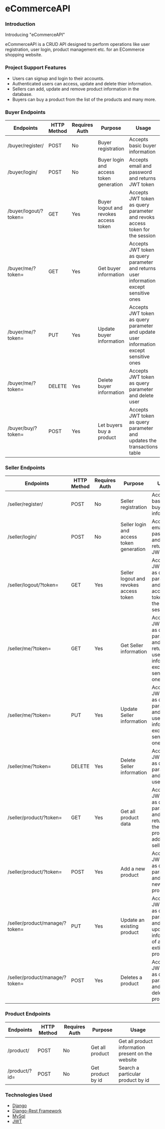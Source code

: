 # eCommerceAPI

### Introduction
Introducing "eCommerceAPI"

eCommerceAPI is a CRUD API designed to perform operations like user registration, user login, product management etc. for an ECommerce shopping website.


### Project Support Features
* Users can signup and login to their accounts.
* Authenticated users can access, update and delete thier information.
* Sellers can add, update and remove product information in the database.
* Buyers can buy a product from the list of the products and many more.

  
### Buyer Endpoints
| Endpoints | HTTP Method | Requires Auth | Purpose | Usage |
| --- | --- | --- | --- | --- |
| /buyer/register/ | POST | No | Buyer registration | Accepts basic buyer information|
| /buyer/login/ | POST | No | Buyer login and access token generation |Accepts email and password and returns JWT token |
| /buyer/logout/?token= | GET | Yes | Buyer logout and revokes access token |Accepts JWT token as query parameter and revoks access token for the session |
| /buyer/me/?token= | GET | Yes | Get buyer information |Accepts JWT token as query parameter and returns user information except sensitive ones |
| /buyer/me/?token= | PUT | Yes | Update buyer information |Accepts JWT token as query parameter and update user information except sensitive ones |
| /buyer/me/?token= | DELETE | Yes | Delete buyer information |Accepts JWT token as query parameter and delete user |
| /buyer/buy/?token= | POST | Yes | Let buyers buy a product |Accepts JWT token as query parameter and updates the transactions table |

### Seller Endpoints
| Endpoints | HTTP Method | Requires Auth | Purpose | Usage |
| --- | --- | --- | --- | --- |
| /seller/register/ | POST | No | Seller registration | Accepts basic buyer information|
| /seller/login/ | POST | No | Seller login and access token generation |Accepts email and password and returns JWT token |
| /seller/logout/?token= | GET | Yes | Seller logout and revokes access token |Accepts JWT token as query parameter and revoks access token for the session |
| /seller/me/?token= | GET | Yes | Get Seller information |Accepts JWT token as query parameter and returns user information except sensitive ones |
| /seller/me/?token= | PUT | Yes | Update Seller information |Accepts JWT token as query parameter and update user information except sensitive ones |
| /seller/me/?token= | DELETE | Yes | Delete Seller information |Accepts JWT token as query parameter and delete user |
| /seller/product/?token= | GET | Yes | Get all product data |Accepts JWT token as query parameter and returns all the products added by seller |
| /seller/product/?token= | POST | Yes | Add a new product |Accepts JWT token as query parameter and adds a new product |
| /seller/product/manage/?token= | PUT | Yes | Update an existing product |Accepts JWT token as query parameter and updates information of an extisting product |
| /seller/product/manage/?token= | POST | Yes | Deletes a product |Accepts JWT token as query parameter and deletes a product |

### Product Endpoints
| Endpoints | HTTP Method | Requires Auth | Purpose | Usage |
| --- | --- | --- | --- | --- |
| /product/ | POST | No | Get all product | Get all product information present on the website|
| /product/?id= | POST | No | Get product by id | Search a particular product by id |


### Technologies Used
* [Django](https://www.djangoproject.com/) 
* [Django-Rest Framework](https://www.django-rest-framework.org) 
* [MySql](https://www.mysql.com) 
* [JWT](https://jwt.io/) 
